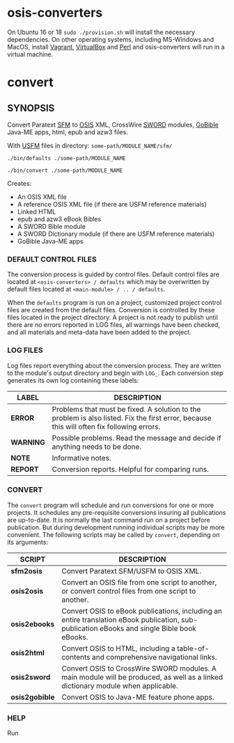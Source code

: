 # osis-converters
On Ubuntu 16 or 18 `sudo ./provision.sh` will install the necessary dependencies. On other operating systems, including MS-Windows and MacOS, install [Vagrant](https://www.vagrantup.com/downloads), [VirtualBox](https://www.virtualbox.org/wiki/Downloads) and [Perl](https://www.activestate.com/products/perl/downloads/) and osis-converters will run in a virtual machine.

# convert 

## SYNOPSIS 
Convert Paratext [SFM](http://paratext.org/about/usfm#usfmDocumentation) to [OSIS](http://www.crosswire.org/osis/) XML, CrossWire [SWORD](http://www.crosswire.org/wiki/Main_Page) modules, [GoBible](http://www.crosswire.org/wiki/Projects:Go_Bible) Java-ME apps, html, epub and azw3 files.

With [USFM](http://paratext.org/about/usfm#usfmDocumentation) files in directory: `some-path/MODULE_NAME/sfm/`

`./bin/defaults ./some-path/MODULE_NAME`

`./bin/convert ./some-path/MODULE_NAME`

Creates:
* An OSIS XML file
* A reference OSIS XML file (if there are USFM reference materials)
* Linked HTML
* epub and azw3 eBook Bibles
* A SWORD Bible module
* A SWORD Dictionary module (if there are USFM reference materials)
* GoBible Java-ME apps


### DEFAULT CONTROL FILES 
The conversion process is guided by control files. Default control files are located at `<osis-converters> / defaults` which may be overwritten by default files located at `<main-module> / .. / defaults`.

When the `defaults` program is run on a project, customized project control files are created from the default files. Conversion is controlled by these files located in the project directory. A project is not ready to publish until there are no errors reported in LOG files, all warnings have been checked, and all materials and meta-data have been added to the project.


### LOG FILES 
Log files report everything about the conversion process. They are written to the module's output directory and begin with `LOG_`. Each conversion step generates its own log containing these labels:

LABEL | DESCRIPTION
----- | -----------
**ERROR** | Problems that must be fixed. A solution to the problem is also listed. Fix the first error, because this will often fix following errors.
**WARNING** | Possible problems. Read the message and decide if anything needs to be done.
**NOTE** | Informative notes.
**REPORT** | Conversion reports. Helpful for comparing runs.


### CONVERT 
The `convert` program will schedule and run conversions for one or more projects. It schedules any pre-requisite conversions insuring all publications are up-to-date. It is normally the last command run on a project before publication. But during development running individual scripts may be more convenient. The following scripts may be called by `convert`, depending on its arguments:

SCRIPT | DESCRIPTION
------ | -----------
**sfm2osis** | Convert Paratext SFM/USFM to OSIS XML.
**osis2osis** | Convert an OSIS file from one script to another, or convert control files from one script to another.
**osis2ebooks** | Convert OSIS to eBook publications, including an entire translation eBook publication, sub-publication eBooks and single Bible book eBooks.
**osis2html** | Convert OSIS to HTML, including a table-of-contents and comprehensive navigational links.
**osis2sword** | Convert OSIS to CrossWire SWORD modules. A main module will be produced, as well as a linked dictionary module when applicable.
**osis2gobible** | Convert OSIS to Java-ME feature phone apps.


### HELP 
Run <script> -h to get help on any partiular script. Or run <any-script> -h <setting/file> to see help on any particular setting or control file.


# sfm2osis 

## SYNOPSIS 

### CONVERT PARATEXT FILES INTO OSIS XML 
OSIS is an xml standard for encoding Bibles and related texts (see: [http://crosswire.org/osis/](http://crosswire.org/osis/)). The OSIS files generated by sfm2osis will include meta-data, explicit references, cross-references and textual information not present in the original Paratext Universal Standard Format Marker (USFM and SFM) sources. The resulting OSIS file is a more complete source text than the original Paratext files and is an excellent intermediate format, more easily and reliably converted into any other format.

A project conversion creates a main OSIS file, which may contain a Bible, Children's Bible or commentary for instance. Any Paratext glossaries, maps and other reference materials are converted into a second OSIS file, whose contents may be referenced by the main OSIS file. These two conversions are treated as separate modules referred to as MAINMOD and DICTMOD. If a project has a DICTMOD module, its module code is the MAINMOD code appended with 'DICT', and it appears as a subdirectory of MAINMOD.

The SFM to OSIS conversion process is directed by the following control files:

FILE | DESCRIPTION
---- | -----------
**config.conf** | Configuration file with settings and meta-data for a project.
**CF_sfm2osis.txt** | Place and order converted SFM files within an OSIS file and record deviations from the standard markup and verse system.
**CF_addScripRefLinks.txt** | Control parsing of scripture references in the text and their conversion to working OSIS hyperlinks.
**CF_addDictLinks.xml** | Control parsing of reference material references in the text and their conversion to working OSIS hyperlinks.
**CF_addFootnoteLinks.txt** | Control parsing of footnote references from the text and their conversion to working OSIS hyperlinks.

Default control files are created by the 'defaults' command. For help on an individual file or command use: convert -h <key>


### HOOKS 
For situations when custom processing is required, hooks are provided for custom Perl scripts and XSLT transforms. Perl scripts have two arguments: input OSIS file and output OSIS file, while XSLT transforms use standard XML output. Use hooks only when EVAL_REGEX is insufficient, as hooks complicate project maintenance. Scripts with these names in a module directory will be called at different points during the conversion to OSIS:

HOOK | WHEN CALLED
---- | -----------
**bootstrap.pl** | The sfm2osis or osis2osis script will execute it before conversion begins. It may only appear in the project (MAINMOD) directory, and it takes no arguments. It may be used to copy or process any project file etc.
**preprocess.pl** | It will be executed after usfm2osis.py does the initial conversion to OSIS, before subsequent processing. Use EVAL_REGEX when preprocessing of SFM files would be sufficient.
**preprocess.xsl** | Same as preprocess.pl.
**postprocess.pl** | It will be executed after an OSIS file has been fully processed, but before OSIS validation and final checks.
**postprocess.xsl** | Same as postprocess.pl.


### TABLE OF CONTENTS 
A table of contents or menu system (referred to as the TOC) is a critical part of any electronic publication. Bible books, chapters, introductions, glossaries, tables, maps and other reference materials are useless if readers don't know they exist. The sfm2osis script tries to auto-detect TOC entries, and marks them. But the TOC is completely customizable. By default, USFM `\toc2` tags create new TOC entries. But alternative `\tocN` tags may be used instead (see `convert -h TOC`). Chapters and glossary keywords automatically appear in the TOC and do not need a `\tocN` tag. Note: `EVAL_REGEX` may be used to insert a TOC tag into an SFM file.

Two renderings of the TOC are supported. One is a detached, hierarchical TOC having up to three levels of hierarchy. This fits the requirements of an eBook TOC. The second is an inline TOC appearing along with the text having no hierarchical limitations. This fits the requirments of SWORD. Some ePublications use both renderings, such as epub and azw3.

The following instructions may be prepended to any TOC title to fine tune how the TOC is rendered:

INSTRUCTION | DESCRIPTION
----------- | -----------
**[levelN]** | Explicitly specifies the TOC hierarchy level. Where N is 1 for top level, 2 for second, or 3 for inner-most level. By Default, TOC hierarchy level is determined from OSIS element hierarchy.
**[no_toc]** | Removes a chapter or keyword from the TOC.
**[not_parent]** | Force the children of a TOC entry to follow the parent by inheriting its TOC level.
**[no_inline_toc]** | Remove a TOC entry from the inline TOC. This could result in broken link errors for non-eBook publications.
**[only_inline_toc]** | Remove a TOC entry from the detached TOC.
**[no_main_inline_toc]** | Remove a TOC entry from the main inline TOC. The main inline TOC appears on the first page of an ePublication and serves as the overall TOC for the entire publication. The TOC entry may still appear in subsequent inline TOC segments.
**[inline_toc_first]** | Place the inline TOC after the TOC entry. This is default for MAINMOD and so only applies to DICTMOD, where by default the inline TOC is placed before the following TOC entry (which is normally the first keyword).
**[inline_toc_last]** | Place the inline TOC before the following TOC entry. This is default for DICTMOD and so only applies to MAINMOD, where by default the inline TOC is placed after the TOC entry. With `[inline_toc_last]` the inline TOC will be placed before the following TOC entry. NOTE: the inline TOC will be placed before the following TOC entry even if that entry is maked as `[no_toc]`. So a `[no_toc]` entry can be used as a placeholder where the inline TOC should appear.


### SFM ID DIRECTIVES 
USFM files begin with an \id tag. Special directives may be appended to the \id tag to mark content for special purposes or to place it appropriately within the OSIS file. Although SFM files are converted and appended to the OSIS file in the order they are `RUN` in `CF_sfm2osis.txt`, an SFM file may contain multiple `\periph` tags whose content is intended for different locations. For instance an SFM file may contain three `\periph tags, one for the copyright information, another for the introduction and another for end-notes. The intended placement is different for each, even though they reside in the same SFM file. ID directives will handle this situation and more. Each ID directive acts on one or more OSIS div elements.

Each ID directive has the form `<directive> == <value>`, and multiple directives must be separated by commas and appear on a single line. ID directives are not part of the original SFM source file. So the default `CF_sfm2osis.txt` file uses `EVAL_REGEX` to append default directives to the `\id` tag. There are two types of ID directive:

(P): Placement directives select the OSIS div element referred to on the left of the `==` and mark, move or remove it according to either an xpath expression or the keywords `remove` or `mark` on the right. For example: `introduction == //div[@osisID="Gen"]`, `"Title Page" == remove` An xpath expression selects one or more OSIS XML nodes, before which the div element will be placed. The `remove` keyword removes the div element entirely from the OSIS file. The `mark` keyword leaves the div where it is. If not removed, the div element will be marked by any previous marking ID directives found on the `\id` line. If the xpath expression selects more than one node, the marked div element will be copied and placed before every selected node.  Note: Applying an xpath placement to a dictionary module parent div will result in an error; change the order of `RUN` statements instead.

(M): Mark directives mark OSIS div elements in some way. The kind of mark left of `==` having the value to the right, will be applied to each OSIS div element selected by subsequent placement directives on the same `\id` line. For example: `scope == Matt-Rev`, `cover == yes` When the `\id` line has been fully processed, the location of the SFM file will be marked if it was not already marked by a `location == mark` directive. Any particular mark will cease after a `<mark-type> == stop` directive.


DIRECTIVE | DESCRIPTION
--------- | -----------
**location (P)** | Selects the OSIS div of the converted SFM file for marking or placement. When an SFM file contains `\periph` sections which are also being placed, those `\periph` sections are removed from their position within the parent OSIS div. Therefore when the entire contents of an SFM file is placed somewhere else, `location == remove` may be used to remove the resulting empty parent div element from the OSIS file.
**<div-identifier> (P)** | Selects an OSIS child div of the converted SFM file for marking or placement. The identifier must be an OSIS div type, OSIS div subType, USFM periph type, or USFM periph name. A USFM periph name must be enclosed in double quotes. The next div child matching that identifier will be selected. Note: An SFM file's top (parent) div is always selected by `location`.
**x-unknown (P)** | Selects the next OSIS child div of the converted SFM file, regardless of what it is.
**scope (M)** | Marks OSIS div elements with a given scope. This may be used to mark the Pentateuch introduction with `scope == Gen-Deut` for instance, associating it with each of book of the Pentateuch.
**feature (M)** | Mark OSIS div elements for use with a particular feature. See SPECIAL FEATURES below.
**cover (M)** | Takes a ( yes &#124; no ) value. A value of yes marks OSIS div elements to receive a cover image if scope matches an available cover image. Use in conjunction with the scope ID directive.
**conversion (M)** | Takes a space separated list of conversions for which the marked OSIS div is to be included. For conversion not listed, the OSIS div will be removed. Conversion options are ( none &#124; ebooks &#124; html &#124; sword &#124; gobible &#124; subpub &#124; tbook &#124; book &#124; tran).
**not_conversion (M)** | Takes a space separated list of conversions during which the marked OSIS div is to be removed. Conversion options are ( ebooks &#124; html &#124; sword &#124; gobible &#124; subpub &#124; tbook &#124; book &#124; tran).


### SPECIAL FEATURES 
The SFM ID directive `feature == <feature>` may be used to mark OSIS div elements for special purposes. Supported features are:

FEATURE | DESCRIPTION
------- | -----------
**INT** | When a translation has introductory material that applies to the whole, it is useful to have this material added to navigation menus. It will then be accessible from every introduction, chapter and keyword, rather than from one location alone. To enable this feature, include a `RUN` statement for the introduction SFM file in both `MAINMOD/CF_sfm2osis.txt` and  `DICTMOD/CF_sfm2osis.txt` adding the `feature == INT` ID directive each time. The other requirement is the use of EVAL_REGEX to convert headings into keywords in DICTMOD. Here is an example:  `/MAINMOD/CF_sfm2osis.txt` might contain: `EVAL_REGEX:s/^(\\id.*?)\n/$1, feature == INT\n/` `RUN:../sfm/FRT.SFM`  `/DICTMOD/CF_sfm2osis.txt` might contain: `EVAL_REGEX:s/^\\id.*?\n/\\id GLO feature == INT\n/` `EVAL_REGEX:s/^\\(?:imt&#124;is) (.*?)$/\\m \\k $1\\k*/gm` `RUN:../sfm/FRT.SFM`
**NAVMENU** | Navigation menus are created automatically the TOC. If custom navigation menus are desired, use the NAVMENU feature. Design a custom SFM menu and append an ID directive to the `\id` tag: `feature == NAVMENU.<osisID>.<replace&#124;top>` Using the osisID of an existing navigation menu to modify, and using either `replace` to replace that menu, or `top` to insert at the top of that menu.


## config.conf 
Each project has a config.conf file. The configuration file contains conversion settings and meta-data for the project. A project consist of a single main module, and possibly a single dictionary module containing reference material. The config.conf file may have multiple sections. The main section contains configuration settings applying to the entire project, while settings in other sections are effective in their particular context, overriding any matching settings of the main section. The 'system' section is different as it contains global constants that are the same in any context. The following sections are recognized: MAINMOD, DICTMOD, system, osis2ebooks, osis2html, osis2sword, osis2gobible (where MAINMOD is the project code and DICTMOD is the same project code suffixed with 'DICT'). What follows are available settings in the config.conf file. Letters in parenthesis indicate these entry types:

(C): Continuable from one line to another using a backslash character.

(L): Localizable by appending underscore and language ISO code to the entry name.

(P): Path of a local file or directory.

(S): May appear in the system section only.

(U): An http or https URL.

(W): SWORD standard (see: [https://wiki.crosswire.org/DevTools:conf_Files](https://wiki.crosswire.org/DevTools:conf_Files)).


ENTRY | DESCRIPTION
----- | -----------
**Abbreviation (LW)** | A short localized name for the module.
**About (CLW)** | Localized information about the module.
**AddCrossRefLinks** | Select whether to insert externally generated cross-reference notes into the text: (true &#124; false &#124;AUTO). Default is 'AUTO'.
**AddDictLinks** | Select whether to parse glossary references in the text and convert them to hyperlinks: (true &#124; false &#124; check &#124; AUTO). Default is 'AUTO'.
**AddFootnoteLinks** | Select whether to parse footnote references in the text and convert them to hyperlinks: (true &#124; false &#124; AUTO). Default is 'AUTO'.
**AddScripRefLinks** | Select whether to parse scripture references in the text and convert them to hyperlinks: (true &#124; false &#124; AUTO). Default is 'AUTO'.
**AudioCode** | A publication code for associated audio. Multiple modules having different scripts may reference the same audio.
**COVERS (PSU)** | Location where cover images can be found. Cover images should be named: `<project-code>_<scope>.jpg` and will automatically be included in the appropriate OSIS files.
**CombineGlossaries** | Set to `true` to combine all glossaries into one, or false to keep them each as a separate glossary. 'AUTO' let's osis-converters decide. Default is 'AUTO'.
**CombinedGlossaryTitle (L)** | A localized title for the combined glossary in the Table of Contents.
**Copyright (CLW)** | Contains the copyright notice for the work, including the year of copyright and the owner of the copyright.
**CopyrightContactAddress (CLW)** | Address of the copyright holder.
**CopyrightContactEmail (LW)** | Email address of the copyright holder.
**CopyrightContactName (CLW)** | Name for copyright contact.
**CopyrightContactNotes (CLW)** | Notes concerning copyright holder contact.
**CopyrightDate (LW)** | Four digit copyright year.
**CopyrightHolder (LW)** | Name of the copyright holder.
**CopyrightNotes (CLW)** | Notes from the copyright holder.
**CreateTypes** | Select which type, or types, of eBooks to create: (AUTO &#124; epub &#124; azw3 &#124; fb2). Default is 'AUTO'.
**CustomBookOrder** | Set to `true` to allow Bible book order to remain as it appears in CF_sfm2osis.txt, rather than project versification order: (true &#124; false). Default is 'false'.
**DEBUG (S)** | Set to `true` enable debugging log output.
**Description (LW)** | A short localized description of the module.
**Direction (W)** | LtoR (Left to Right), RtoL (Right to Left) or BiDi (Bidirectional) Default is 'LtoR'.
**DistributionLicense (W)** | see: [https://wiki.crosswire.org/DevTools:conf_Files](https://wiki.crosswire.org/DevTools:conf_Files)
**DistributionNotes (CLW)** | Additional distribution notes.
**EBOOKS (SU)** | Location where eBooks are published.
**Encoding (W)** | osis-converters only supports UTF-8 encoding. Default is 'UTF-8'.
**FONTS (PSU)** | Location where specified fonts are located for copying/download.
**Font (W)** | 
**FullResourceURL (U)** | Single Bible book eBooks often have links to other books. This URL is where the full publication may be found. Default is 'false'.
**IntroductionTitle (L)** | A localized title for Bible book introductions.
**KeySort** | This entry enables localized list sorting by character collation. Square brackets are used to separate any arbitrary JDK 1.4 case sensitive regular expressions which are to be treated as single characters during the sort comparison. Also, a single set of curly brackets can be used around a regular expression which matches any characters/patterns that need to be ignored during the sort comparison. IMPORTANT: Any square or curly bracket within these regular expressions must have an ADDITIONAL \ before it.
**Lang (W)** | ISO language code and script code. Examples: tkm-Cyrl or tkm-Latn
**ARG_\w+** | Config settings for undocumented fine control.
**BookGroupTitleNT (L)** | A localized title for the Old Testament in the Table of Contents.
**BookGroupTitleOT (L)** | A localized title for the New Testament in the Table of Contents.
**BookGroupTitle\w+** | A localized title to use for these book groups: OT, NT, Apocrypha, Apostolic Fathers, Armenian Orthodox Canon Additions, Ethiopian Orthodox Canon, Peshitta Syriac Orthodox Canon, Rahlfs LXX, Rahlfs variant books, Vulgate and other later Latin mss, Other. Example: `BookGroupNT=The New Testament` or BookGroupApocrypha=The Apocrypha`
**CreatePubBook** | Select whether to create separate ePublications for individual Bible books within the OSIS file: (true &#124; false &#124; AUTO &#124; <OSIS-book> &#124; first &#124; last).
**CreatePubSubpub** | Select whether to create separate outputs for individual sub-publications within the OSIS file: (true &#124; false &#124; AUTO &#124; <scope> &#124; first &#124; last).
**CreatePubTran** | Select whether to create a single ePublication containing everything in the OSIS file: (true &#124; false &#124; AUTO).
**GlossaryNavmenuLink\[[1-9]\]** | Specify custom DICTMOD module navigation links.
**History_[\d\.]+** | Each version of released publications should have one of these entries describing what is new that version.
**TitleSubPublication\[\S+\]** | A localized title for each sub-publication. A sub-publication is created when SFM files are placed within an sfm sub-directory. The name of the sub-directory must be the scope of the sub-publication, having spaces replaced by underscores.
**ModDrv (W)** | 
**NO_FORKS (S)** | Set to `true` to disable the multi-thread fork feature. Doing so may increase conversion time.
**NormalizeUnicode** | Apply a Unicode normalization to all characters: (true &#124; false &#124; NFD &#124; NFC &#124; NFKD &#124; NFKC &#124; FCD). Default is 'false'.
**OUTDIR (PS)** | Location where output files should be written. OSIS, LOG and publication files will appear in a module subdirectory here. Default is an `output` subdirectory within the module.
**Obsoletes (W)** | see: [https://wiki.crosswire.org/DevTools:conf_Files](https://wiki.crosswire.org/DevTools:conf_Files)
**REPOSITORY (PSU)** | Location where SWORD modules are published.
**ReorderGlossaryEntries** | Set to `true` and all glossaries will have their entries re-ordered according to KeySort, or else set to a regex to re-order only glossaries whose titles match: (true &#124; <regex>). Default is 'false'.
**ShortCopyright (LW)** | Short copyright string.
**ShortPromo (LW)** | A link to the home page for the module, perhaps with an encouragement to visit the site.
**TOC** | A number from 1 to 3 indicating which SFM tag to use for generating the Table Of Contents: \toc1, \toc2 or \toc3. Default is '2'.
**TextSource (CW)** | Indicates a name or URL for the source of the text.
**TitleCase** | A number from 0 to 2 selecting letter casing for the Table Of Contents: 0 is as-is, 1 is Like This, 2 is LIKE THIS. Default is '1'.
**TitleTOC** | A number from 1 to 3 indicating this SFM tag to use for generating the publication titles: \toc1, \toc2 or \toc3. Default is '2'.
**TranslationTitle (L)** | A localized title for the entire translation.
**VAGRANT (S)** | Set to `true` to force osis-converters to run in a Vagrant VirtualBox virtual machine.
**Versification (W)** | The versification system of the project. All deviations from this verse system must be recorded in CF_sfm2osis.txt by VSYS instructions. Supported options are: KJV, German, KJVA, Synodal, Leningrad, NRSVA, Luther, Vulg, SynodalProt, Orthodox, LXX, NRSV, MT, Catholic, Catholic2. Default is 'KJV'.
**Version (W)** | The version of the publication being produced. There should be a corresponding `History_<version>` entry stating what is new in this version.


## CF_sfm2osis.txt 
This control file is required for all sfm2osis conversions. It should be located in each module's directory (both MAINMOD and DICTMOD if there is one). It controls what material appears in each module's OSIS file and in what order, and is used to apply Perl regular expressions for making changes to SFM files before conversion.

Its other purpose is to describe deviations from the standard versification system that Bible translators made during translation. Translators nearly always deviate from the standard versification system in some way. It is imperative these deviations be recorded so references from external documents may be properly resolved, and parallel rendering together with other texts can be accomplished. Each verse must be identified according to the project's strictly defined standard versification scheme. The commands to accomplish this all begin with VSYS. Their proper use results in OSIS files which contain both a rendering of the translator's custom versification scheme and a rendering of the standard versification scheme. OSIS files can then be rendered in either scheme using an XSLT stylesheet.

NOTES: Each VSYS instruction is evaluated in verse system order regardless of their order in the control file. A verse may be effected by multiple VSYS instructions. VSYS operations on entire chapters are not supported except for VSYS_EXTRA chapters at the end of a book (such as Psalm 151 of Synodal).

COMMAND | DESCRIPTION
------- | -----------
**EVAL_REGEX** | Any perl regular expression to be applied to source SFM files before conversion. An EVAL_REGEX instruction is only effective for the RUN statements which come after it. The EVAL_REGEX command may be suffixed with a label or path in parenthesis and must be followed by a colon. A label might make organizing various kinds of changes easier, while a file path makes the EVAL_REGEX effective on only a single file. If an EVAL_REGEX has no regular expression, all previous EVAL_REGEX commands sharing the same label are canceled. Examples: `EVAL_REGEX: s/^search/replace/gm` `EVAL_REGEX(myfix): s/^search/replace/gm` `EVAL_REGEX(./sfm/file/path.sfm): s/^search/replace/gm`
**PUNC_AS_LETTER** | DEPRECATED. Was used to treat a punctuation character as a letter for pattern matches. It is far better to use `EVAL_REGEX` to replace a punctuation character with the proper Unicode character, which will automatically be treated properly.
**RUN** | Causes an SFM file to be converted and appended to the module's OSIS file. Each RUN must be followed by a colon and the file path of an SFM file to convert. RUN can be used more than once on the same file. IMPORTANT: Bible books are normally re-ordered according to the project's versification system. To maintain RUN Bible book order, `CustomBookOrder` must be set to true in config.conf.
**SPECIAL_CAPITALS** | DEPRECATED. Was used to enforce non-standard capitalizations. It should only be used if absolutely necessary, since Perl Unicode is now good at doing the right thing on its own. It is better to use EVAL_REGEX to replace offending characters with the proper Unicode character. For example: `SPECIAL_CAPITALS:i->Ä° Ä±->I`.
**VSYS_CHAPTER_SPLIT_AT** | Used when the translators split a chapter of the project's versification scheme into two chapters. This instruction takes the form:  `VSYS_CHAPTER_SPLIT_AT: Joel.2.28` When the OSIS file is rendered as the standard versification scheme, verses from the split onward will be appended to the end of the previous verse and given alternate chapter:verse designations. Verses of any following chapters will also be given alternate chapter:verse designations. All references to affected verses will be tagged so as to be correct in both the standard and the custom versification scheme.
**VSYS_EMPTY** | Like `VSYS_MISSING`, but is only to be used if regular empty verse markers are included in the text. This instruction will only remove external scripture cross-references to the removed verses.
**VSYS_EXTRA** | Used when translators inserted a range of verses that are not part of the project's versification scheme. This instruction takes the form:  `VSYS_EXTRA: Prov.18.8 <- Synodal:Prov.18.8` The left side is a verse range specifying the extra verses in the custom verse scheme, and the right side range is an optional universal address for those extra verses. The universal address is used to record where the extra verses originated from. When the OSIS file is rendered in the standard versification scheme, the additional verses will become alternate verses appended to the preceding verse, and if there are verses following the extra verses, they will be renumbered downward by the number of extra verses, and alternate verse numbers will be appended displaying the custom verse numbers. References to affected verses will be tagged so as to render correctly in either the standard or custom versification scheme. The extra verse range may be an entire chapter if it occurs at the end of a book (such as Psalm 151). When rendered in the standard versification scheme, an alternate chapter number will then be inserted and the entire extra chapter will be appended to the last verse of the previous chapter.
**VSYS_FROM_TO** | This is usually not the right instruction to use; it is used internally as part of other instructions. It does not effect any verse or alternate verse markup. It could be used if a verse is marked in the text but is left empty, while there is a footnote about it in the previous verse (but see `VSYS_MISSING_FN` which is the more common case).
**VSYS_MISSING** | Specifies that this translation does not include a range of verses of the standard versification scheme. This instruction takes the form:  `VSYS_MISSING: Josh.24.34.36` Meaning that Joshua 24:34-36 of the standard versification scheme has not been included in the custom scheme. When the OSIS file is rendered as the standard versification scheme, the preceeding verse's osisID will be modified to include the missing range. But any externally supplied cross-references that refer to the missing verses will be removed. If there are verses already sharing the verse numbers of the missing verses, then the standard versification rendering will renumber them and all following verses upward by the number of missing verses, and alternate verse numbers will be appended displaying the original verse numbers. References to affected verses will be tagged so as to render correctly in either the standard or custom versification scheme. An entire missing chapter is not supported unless it is the last chapter in the book.
**VSYS_MISSING_FN** | Like `VSYS_MISSING` but is only to be used if a footnote was included in the verse before the missing verses which gives the reason for the verses being missing. This instruction will simply link the verse having the footnote together with the missing verse.
**VSYS_MOVED** | Used when translators moved a range of verses from the expected location within the project's versification scheme to another location. This instruction can have several forms:  `VSYS_MOVED: Rom.14.24.26 -> Rom.16.25.27` Indicates the range of verses given on the left was moved from its expected location to a custom location given on the right. Rom.16.25.27 is Romans 16:25-27. Both ranges must cover the same number of verses. Either or both ranges may end with the keyword `PART` in place of the range's last verse, indicating only part of the verse was moved. All references to affected verses will be tagged so as to be correct in both the standard and the custom versification scheme. When verses are moved within the same book, the verses will be fit into the standard verse scheme. When verses are moved from one book to another, the effected verses will be recorded in both places within the OSIS file. Depending upon whether the OSIS file is rendered as standard, or custom versification scheme, the verses will appear in one location or the other.  `VSYS_MOVED: Tob -> Apocrypha[Tob]` Indicates the entire book on the left was moved from its expected location to a custom book-group[book] given on the right. See `%OSIS_GROUP` for supported book-groups and books. An index number may be used on the right side in place of the book name. The book will be recorded in both places within the OSIS file. Depending upon whether the OSIS file is rendered as the standard, or custom versification scheme, the book will appear in one location or the other.  `VSYS_MOVED: Apocrypha -> bookGroup[2]` Indicates the entire book-group on the left was moved from its expected location to a custom book-group index on the right. See `%OSIS_GROUP` for supported book-groups. The book-group will be recorded in both places within the OSIS file. Depending upon whether the OSIS file is rendered as the standard, or custom versification scheme, the book-group will appear in one location or the other.
**VSYS_MOVED_ALT** | Like `VSYS_MOVED` but this should be used when alternate verse markup like `\va 2\va*` has been used by the translators for the verse numbers of the moved verses (rather than regular verse markers which is the more common case). If both regular verse markers (showing the source system verse number) and alternate verse numbers (showing the fixed system verse numbers) have been used, then `VSYS_MOVED` should be used. This instruction will not change the OSIS markup of alternate verses.


## CF_addScripRefLinks.txt 
Paratext publications typically contain localized scripture references found in cross-reference notes, footnotes, introductions and other reference material. These references are an invaluable study aid. However, they often are unable to function as hyperlinks until converted from localized textual references to strictly standardized references. This control file tells the parser how to search the text for textual scripture references, and how to translate them into standardized hyperlinks.

Some descriptions below refer to extended references. An extended reference is composed of a series of individual scripture references which together form a single contextual sentence. An example of an extended reference is: See also Gen 4:4-6, verses 10-14 and chapter 6. The parser searches the text for extended references, and then parses each reference individually, in order, remembering the book and chapter context of the previous reference.

SETTING | DESCRIPTION
------- | -----------
**<osis-abbreviation>** | To assign a localized book name or abbreviation to the corresponding osis book abbreviation, use the following form:  Gen = The book of Genesis The osis abbreviation on the left of the equal sign may appear on multiple lines. Each line assigns a localized name or abbreviation on the right to its osis abbreviation on the left. Names on the right are not Perl regular expressions, but they are case insensitive. Listed book names do not need to include any prefixes of `PREFIXES` or suffixes of `SUFFIXES` for the book names to be parsed correctly.
**CHAPTER_TERMS** | A Perl regular expression matching localized words/phrases which will be understood as meaning "chapter". Example: `CHAPTER_TERMS:(psalm&#124;chap)`
**CHAPTER_TO_VERSE_TERMS** | A Perl regular expression matching characters that are used to separate the chapter from the verse in textual references. Example: `CHAPTER_TO_VERSE_TERMS:(:)`
**COMMON_REF_TERMS** | A Perl regular expression matching phrases or characters which should be ignored within an extended textual reference. When an error is generated because an extended textual reference was incompletely parsed, parsing may have been terminated by a word or character which should instead be ignored. Adding it to COMMON_REF_TERMS may allow the textual reference to parse completely. Example: `COMMON_REF_TERMS:(but not&#124;a&#124;b)`
**CONTEXT_BOOK** | Textual references do not always include the book being referred to. Then the target book must be discovered from the context of the reference. Where the automated context search fails to discover the correct book, the `CONTEXT_BOOK` setting should be used. It takes the following form:  `CONTEXT_BOOK: Gen if-xpath ancestor::div[1]` Where Gen is any osis book abbreviation, `if-xpath` is a required keyword, and what follows is any xpath expression. The xpath will be evaluated for each textual reference and if it evaluates as true then the given book will be used as the context book for that reference.
**CONTINUATION_TERMS** | A Perl regular expression matching characters that are used to indicate a chapter or verse range. Example: `CONTINUATION_TERMS:(to&#124;-)`
**CURRENT_BOOK_TERMS** | A Perl regular expression matching localized words/phrases which will be understood as meaning "the current book". Example: `CURRENT_BOOK_TERMS:(this book)`
**CURRENT_CHAPTER_TERMS** | A Perl regular expression matching localized words/phrases which will be understood as meaning "the current chapter". Example: `CURRENT_CHAPTER_TERMS:(this chapter)`
**FIX** | If the parser fails to properly convert any particular textual reference, FIX can be used to correct or skip it. It has the following form:  `FIX: Gen.1.5 Linking: "7:1-8" = "<r Gen.7.1>7:1</r><r Gen.8>-8</r>`" After FIX follows the line from the log file where the extended reference of concern was logged. Replace everything after the equal sign with a shorthand for the fix with the entire fix enclosed by double quotes. Or, remove everything after the equal sign to skip the extended reference entirely. The fix shorthand includes each reference enclosed in r tags with the correct osisID.
**ONLY_XPATH** | Similar to SKIP_XPATH but when used used, all suspected textual references will be skipped unless the given xpath expression evaluates as true.
**PREFIXES** | A Perl regular expression matching characters or language prefixes that may appear before other terms, including book names, chapter and verse terms etc. These terms are treated as part of the word they prefix but are otherwise ignored. Example: `PREFIXES:(\(&#124;")`
**REF_END_TERMS** | A Perl regular expression matching characters that are required to end an extended textual reference. Example: `REF_END_TERMS:(\.&#124;")`
**SEPARATOR_TERMS** | A Perl regular expression matching words or characters that are to be understood as separating individual references within an extended reference. Example: `SEPARATOR_TERMS:(also&#124;and&#124;or&#124;,)`
**SKIP_XPATH** | When a section or category of text should be skipped by the parser SKIP_XPATH can be used. It takes the following form:  `SKIP_XPATH: ancestor::div[@type='introduction']` The given xpath expression will be evaluated for every suspected textual scripture reference, and if it evaluates as true, it will be left alone.
**SUFFIXES** | A Perl regular expression matching characters or language suffixes that may appear after other terms, including book names, chapter and verse terms etc. These terms are treated as part of the word that precedes them but are otherwise ignored. Some languages have many grammatical suffixes and including them in SUFFIXES can improve the parsability of such langauges. Example: `SUFFIXES:(\)&#124;s)`
**VERSE_TERMS** | A Perl regular expression matching localized words/phrases which will be understood as meaning "verse". Example: `VERSE_TERMS:(verse)`
**WORK_PREFIX** | Sometimes textual references are to another work. For instance a Children's Bible may contain references to an actual Bible translation. To change the work to which references apply, the WORK_PREFIX setting should be used. It takes the following form:  `WORK_PREFIX: LEZ if-xpath //@osisIDWork='LEZCB'` Where LEZ is any project code to be referenced, `if-xpath` is a required keyword, and what follows is any xpath expression. The xpath will be evaluated for each textual reference and if it evaluates as true then LEZ will be used as the work prefix for that reference.


## CF_addFootnoteLinks.txt 
When translators include study notes that reference other study notes, this command file can be used to parse references to footnotes and convert them into working hyperlinks. This conversion requires that CF_addScripRefLinks.txt is also performed.

SETTING | DESCRIPTION
------- | -----------
**COMMON_TERMS** | See CF_addScripRefLinks.txt
**CURRENT_VERSE_TERMS** | See CF_addScripRefLinks.txt
**FIX** | Used to fix a problematic reference. Each instance has the form:  `LOCATION='book.ch.vs' AT='ref-text' and REPLACEMENT='exact-replacement'` Where `LOCATION` is the context of the fix, AT is the text to be fixed, and `REPLACEMENT` is the fix. If `REPLACEMENT` is 'SKIP', there will be no footnote reference link.
**FOOTNOTE_TERMS** | A Perl regular expression matching terms that are to be converted into footnote links.
**ONLY_XPATH** | See CF_addScripRefLinks.txt
**ORDINAL_TERMS** | A list of ordinal:term pairs where ordinal is ( \d &#124; prev &#124; next &#124; last ) and term is a localization of that ordinal to be searched for in the text. Example: `ORDINAL_TERMS:(1:first&#124;2:second&#124;prev:preceding)`
**SKIP_XPATH** | See CF_addScripRefLinks.txt
**STOP_REFERENCE** | A Perl regular expression matching where scripture references stop and footnote references begin. This is only needed if an error is generated because the parser cannot find the transition. For instance: 'See verses 16:1-5 and 16:14 footnotes' might require the regular expression: `verses[\s\d:-]+and` to delineate between the scripture and footnote references.
**SUFFIXES** | See CF_addScripRefLinks.txt


## CF_addDictLinks.xml 
Many Bible translations are accompanied by reference materials, such as glossaries, maps and tables. Hyperlinks to this material, and between these materials, are helpful study aids. Translators may mark the words or phrases which reference a particular glossary entry or map. But often only the location of a reference is marked, while the exact target of the reference is not. Sometimes no references are marked, even though they exist throughout the translation. This command file's purpose is to convert all these kinds of textual references into strictly standardized working hyperlinks.

IMPORTANT: For case insensitive matches to work, ALL match text MUST be surrounded by the \Q...\E quote operators. If a match is failing, consider this first. This is not a normal Perl rule, but is required because Perl doesn't properly handle case for some languages. Match patterns can be any Perl regex, but only the 'i' flag is supported. The last matching parenthetical group will become the text of the link, unless there is a group named 'link' (using Perl's ?'link' notation) in which case that group will become the text of the link.

References that are marked by translators are called explicit references. If the target of an explicit reference cannot be determined, a conversion error is logged. Marked and unmarked references are parsed from the text using the match elements of the CF_addDictLinks.xml file. Element attributes in this XML file are used to control where and how the match elements are to be used. Letters in parentheses indicate the following attribute value types:

(A): value is the accumulation of its own value and ancestor values. But a positive attribute (one whose name doesn't begin with 'not') cancels negative attribute ancestors.

(B): true or false

(C): one or more space separated osisRef values OR one or more comma separated Paratext references.

(R): one or more space separated osisRef values

(X): xpath expression


ATTRIBUTE | DESCRIPTION
--------- | -----------
**XPATH (AX)** | If the xpath expression evaluates as true for the text node, then match elements will be applied.
**context (AC)** | If it contains a context matching the text node, match elements will be applied.
**dontLink (B)** | If true, then match elements are used to undo any reference link.
**multiple (B)** | If false, only the first match candidate for an entry will be linked per chapter or keyword. If `match`, the first match condidate per match element may be linked per chapter or keyword. If true, there are no such limitations.
**noOutboundLinks (B)** | This attribute is only allowed on entry elements. It prohibits the parser from parsing the entry's targets for links.
**notContext (AC)** | If it contains a context matching the text node, match elements will be not applied.
**notExplicit (BC)** | If true or else contains a context matching the text node, then match elements will only apply if that node is not an explicitly marked reference.
**notXPATH (AX)** | If the xpath expression evaluates as true for the text node, then match elements will not be applied.
**onlyExplicit (BC)** | If true or else contains a context matching the text node, then match elements will only apply if that node is an explicitly marked reference.
**onlyNewTestament (B)** | If true, text nodes which are not in the New Testament, will not have match elements applied.
**onlyOldTestament (B)** | If true, text nodes which are not in the Old Testament, will not have match elements applied.
**osisRef (R)** | This attribute is only allowed on entry elements and is required. It contains a space separated list of work prefixed osisRef values, which are the target(s) of an entry's links.

ELEMENT | DESCRIPTION
------- | -----------
**addDictLinks** | The root element.
**div** | Used to organize groups of entries
**entry** | Text matching any child match element will be linked with the osisRef attribute value.
**match** | Contains a Perl regular expression used to search text for links to the parent entry. For a match element to create a link, all its attributes and those of ancestor elements must be properly satisfied.
**name** | The name of the parent entry.


# osis2osis 

## SYNOPSIS 
When a translation is to be converted into multiple scripts, osis2osis can be used to simplify the work of conversion. The osis2osis program is flexible and controlled by CF_osis2osis.txt. Source script SFM may be converted using sfm2osis, then the resulting OSIS file and the source script config.conf can be converted directly to other scripts using osis2osis. The osis2osis script can also be used to convert just control files from one script to another, allowing sfm2osis create the OSIS file. This is useful when translators provide multiple sets of source files of different scripts, and control files alone need to be converted from one script to another.


## CF_osis2osis.txt 
The following settings are supported:

SETTING | DESCRIPTION
------- | -----------
**CC** | Convert control files using the previously selected MODE. Each control file has a `CC: <file>` line, and each path is relative to it's main project directory.
**CCOSIS** | Convert an OSIS file using the previously selected MODE. Examples: `CCOSIS: <code>` or `CCOSIS: <code>DICT`
**SET_CONFIG_<entry>** | Set the value of a config entry. The config.conf file itself should be converted using `CC: config.conf`. An entry for a particular section can be set using `SET_CONFIG_<section>+<entry>: <value>`
**SET_MODE_CCTable** | DEPRECATED. Use a CC table do the conversion. CC tables are no longer supported by SIL. Use SET_MODE_Script instead.
**SET_MODE_Copy** | Copy the listed file or file glob from the source project to the current project. Files could be images, css, etc. Paths are relative to their project main directory.
**SET_MODE_Script** | Use the given script to do the conversion. The script path is relative to the project directory. The script needs to take two arguments: input-file and output-file
**SET_MODE_Transcode** | Use the function `transcode(<string>)` defined in the Perl script whose path is given. Example: `SET_MODE_Transcode: script.pl`
**SET_sourceProject** | A required entry specifying the source project to convert from.
**SKIP_NODES_MATCHING** | Don't convert the text of nodes selected by an xpath expression.
**SKIP_STRINGS_MATCHING** | Don't convert the text of strings matching a Perl regular expression.


# osis2ebooks 

## SYNOPSIS 
Create epub and azw3 eBooks from OSIS files. Once Paratext SFM files have been converted to OSIS XML, eBooks can be created from the OSIS sources. Both the MAINMOD and DICTMOD OSIS files are integrated into an eBook publication. If there are sub-publications as part of the translation, eBooks for each of these will also be created. Optionally a separate eBook for each Bible book may be created.

The following `config.conf` entries control eBook production:

ENTRY | DESCRIPTION
----- | -----------
**CreateTypes** | Select which type, or types, of eBooks to create: (AUTO | epub | azw3 | fb2). Default is 'AUTO'.
**CreatePubTran** | Select whether to create a single ePublication containing everything in the OSIS file: (true | false | AUTO).
**CreatePubSubpub** | Select whether to create separate outputs for individual sub-publications within the OSIS file: (true | false | AUTO | <scope> | first | last).
**CreatePubBook** | Select whether to create separate ePublications for individual Bible books within the OSIS file: (true | false | AUTO | <OSIS-book> | first | last).


# osis2html 

## SYNOPSIS 
Create HTML from OSIS files. Once Paratext SFM files have been converted to OSIS XML, HTML can be created from the OSIS sources. Both the MAINMOD and DICTMOD OSIS files are integrated together with a table-of-contents and comprehensive navigational links.


# osis2sword 

## SYNOPSIS 
Create CrossWire SWORD modules from OSIS files. Once Paratext files have been converted to OSIS XML, CrossWire SWORD modules may be created. A Bible, GenBook or Commentary SWORD module will be generated from the MAINMOD OSIS file. If there is a DICTMOD OSIS file it will be converted to a dictionary SWORD module. The two SWORD modules will be integrated together by a table-of-contents, glossary and navigational links that will appear in each Bible book introduction and dictionary keyword.


# osis2gobible 

## SYNOPSIS 
Create Java-ME JAR apps from OSIS files. Once Paratext files have been converted to OSIS XML, osis2gobible utilizes Go Bible Creator to produce these apps for feature phones.

Default control files will be copied from the defaults directory (see `convert -h` for their locations). This includes the Go Bible Creator user interface localization file and the app icon. These files can be customized per project, by placing them in `<main-module> / gobible` directory. Or customized for a group of projects, by placing them in `<main-module> / .. / defaults / gobible`.

IMPORTANT: The collections.txt default file is just a template and should not be customized. The actual collections.txt control file is auto-generated at runtime.


# CrossWire 

## Non-standard config.conf entries 
The following are SWORD config.conf entries which are not part of the CrossWire standard.

ENRTY | DESCRIPTION
----- | -----------
**AudioCode** | A publication code for associated audio. Multiple modules having different scripts may reference the same audio.
**KeySort** | This entry enables localized list sorting by character collation. Square brackets are used to separate any arbitrary JDK 1.4 case sensitive regular expressions which are to be treated as single characters during the sort comparison. Also, a single set of curly brackets can be used around a regular expression which matches any characters/patterns that need to be ignored during the sort comparison. IMPORTANT: Any square or curly bracket within these regular expressions must have an ADDITIONAL \ before it.
**Scope** | Used to describe a Bible module's contents. It follows osisRef rules including the use of the '-' range character. Note that Scope range interpretation requires knowledge of the versification system. The Scope entry allows determination of a Bible module's contents before it is loaded.

